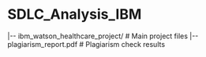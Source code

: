 # SDLC_Analysis_IBM
|-- ibm_watson_healthcare_project/  # Main project files
|-- plagiarism_report.pdf  # Plagiarism check results
